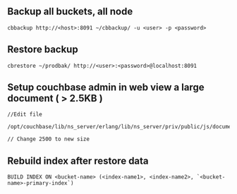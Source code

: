 Backup all buckets, all node
----------------------------

```
cbbackup http://<host>:8091 ~/cbbackup/ -u <user> -p <password>
```

Restore backup
--------------

```
cbrestore ~/prodbak/ http://<user>:<password>@localhost:8091
```

Setup couchbase admin in web view a large document ( > 2.5KB )
--------------

```
//Edit file

/opt/couchbase/lib/ns_server/erlang/lib/ns_server/priv/public/js/document.js

// Change 2500 to new size
```

Rebuild index after restore data
----------------

```
BUILD INDEX ON <bucket-name> (<index-name1>, <index-name2>, `<bucket-name>-primary-index`)
```